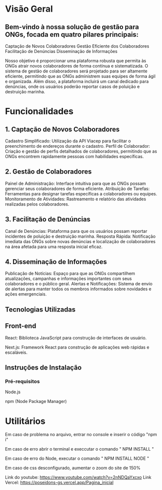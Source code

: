# Visão Geral
## Bem-vindo à nossa solução de gestão para ONGs, focada em quatro pilares principais:

Captação de Novos Colaboradores
Gestão Eficiente dos Colaboradores
Facilitação de Denúncias
Disseminação de Informações

Nosso objetivo é proporcionar uma plataforma robusta que permita às ONGs atrair novos colaboradores de forma contínua e sistematizada. O sistema de gestão de colaboradores será projetado para ser altamente eficiente, permitindo que as ONGs administrem suas equipes de forma ágil e organizada. Além disso, a plataforma incluirá um canal dedicado para denúncias, onde os usuários poderão reportar casos de poluição e destruição marinha.

# Funcionalidades
## 1. Captação de Novos Colaboradores

Cadastro Simplificado: Utilização da API Viacep para facilitar o preenchimento de endereços durante o cadastro.
Perfil de Colaborador: Criação e gestão de perfis detalhados de colaboradores, permitindo que as ONGs encontrem rapidamente pessoas com habilidades específicas.
## 2. Gestão de Colaboradores

Painel de Administração: Interface intuitiva para que as ONGs possam gerenciar seus colaboradores de forma eficiente.
Atribuição de Tarefas: Ferramentas para designar tarefas específicas a colaboradores ou equipes.
Monitoramento de Atividades: Rastreamento e relatório das atividades realizadas pelos colaboradores.
## 3. Facilitação de Denúncias
Canal de Denúncias: Plataforma para que os usuários possam reportar incidentes de poluição e destruição marinha.
Resposta Rápida: Notificação imediata das ONGs sobre novas denúncias e localização de colaboradores na área afetada para uma resposta inicial eficaz.
## 4. Disseminação de Informações
Publicação de Notícias: Espaço para que as ONGs compartilhem atualizações, campanhas e informações importantes com seus colaboradores e o público geral.
Alertas e Notificações: Sistema de envio de alertas para manter todos os membros informados sobre novidades e ações emergenciais.

## Tecnologias Utilizadas
## Front-end
React: Biblioteca JavaScript para construção de interfaces de usuário.

Next.js: Framework React para construção de aplicações web rápidas e escaláveis.

## Instruções de Instalação
### Pré-requisitos
Node.js

npm (Node Package Manager)

# Utilitários
Em caso de problema no arquivo, entrar no console e inserir o código "npm i" 

Em caso de erro abrir o terminal e execcutar o comando " NPM INSTALL "

Em caso de erro do Node, executar o comando " NPM INSTALL NODE "

Em caso de css desconfigurado, aumentar o zoom do site de 150% 

Link do youtube: https://www.youtube.com/watch?v=2nNDQaYxcxo
Link Vercel: https://poseidons-gs.vercel.app/Pagina_inicial
